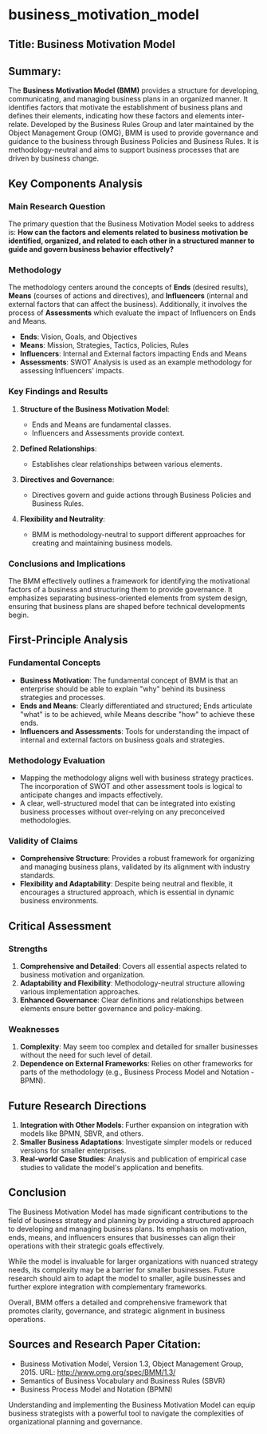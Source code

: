 # business_motivation_model

## Title: Business Motivation Model

## Summary:
The **Business Motivation Model (BMM)** provides a structure for developing, communicating, and managing business plans in an organized manner. It identifies factors that motivate the establishment of business plans and defines their elements, indicating how these factors and elements inter-relate. Developed by the Business Rules Group and later maintained by the Object Management Group (OMG), BMM is used to provide governance and guidance to the business through Business Policies and Business Rules. It is methodology-neutral and aims to support business processes that are driven by business change.

## Key Components Analysis

### Main Research Question
The primary question that the Business Motivation Model seeks to address is:
**How can the factors and elements related to business motivation be identified, organized, and related to each other in a structured manner to guide and govern business behavior effectively?**

### Methodology
The methodology centers around the concepts of **Ends** (desired results), **Means** (courses of actions and directives), and **Influencers** (internal and external factors that can affect the business). Additionally, it involves the process of **Assessments** which evaluate the impact of Influencers on Ends and Means.

- **Ends**: Vision, Goals, and Objectives
- **Means**: Mission, Strategies, Tactics, Policies, Rules
- **Influencers**: Internal and External factors impacting Ends and Means
- **Assessments**: SWOT Analysis is used as an example methodology for assessing Influencers' impacts.

### Key Findings and Results

1. **Structure of the Business Motivation Model**: 
   - Ends and Means are fundamental classes.
   - Influencers and Assessments provide context.

2. **Defined Relationships**:
   - Establishes clear relationships between various elements.

3. **Directives and Governance**:
   - Directives govern and guide actions through Business Policies and Business Rules.
   
4. **Flexibility and Neutrality**:
   - BMM is methodology-neutral to support different approaches for creating and maintaining business models.

### Conclusions and Implications

The BMM effectively outlines a framework for identifying the motivational factors of a business and structuring them to provide governance. It emphasizes separating business-oriented elements from system design, ensuring that business plans are shaped before technical developments begin.

## First-Principle Analysis

### Fundamental Concepts
- **Business Motivation**: The fundamental concept of BMM is that an enterprise should be able to explain "why" behind its business strategies and processes.
- **Ends and Means**: Clearly differentiated and structured; Ends articulate "what" is to be achieved, while Means describe "how" to achieve these ends.
- **Influencers and Assessments**: Tools for understanding the impact of internal and external factors on business goals and strategies.

### Methodology Evaluation
- Mapping the methodology aligns well with business strategy practices. The incorporation of SWOT and other assessment tools is logical to anticipate changes and impacts effectively.
- A clear, well-structured model that can be integrated into existing business processes without over-relying on any preconceived methodologies.

### Validity of Claims
- **Comprehensive Structure**: Provides a robust framework for organizing and managing business plans, validated by its alignment with industry standards.
- **Flexibility and Adaptability**: Despite being neutral and flexible, it encourages a structured approach, which is essential in dynamic business environments.

## Critical Assessment

### Strengths
1. **Comprehensive and Detailed**: Covers all essential aspects related to business motivation and organization.
2. **Adaptability and Flexibility**: Methodology-neutral structure allowing various implementation approaches.
3. **Enhanced Governance**: Clear definitions and relationships between elements ensure better governance and policy-making.

### Weaknesses
1. **Complexity**: May seem too complex and detailed for smaller businesses without the need for such level of detail.
2. **Dependence on External Frameworks**: Relies on other frameworks for parts of the methodology (e.g., Business Process Model and Notation - BPMN).

## Future Research Directions
1. **Integration with Other Models**: Further expansion on integration with models like BPMN, SBVR, and others.
2. **Smaller Business Adaptations**: Investigate simpler models or reduced versions for smaller enterprises.
3. **Real-world Case Studies**: Analysis and publication of empirical case studies to validate the model's application and benefits.

## Conclusion

The Business Motivation Model has made significant contributions to the field of business strategy and planning by providing a structured approach to developing and managing business plans. Its emphasis on motivation, ends, means, and influencers ensures that businesses can align their operations with their strategic goals effectively.

While the model is invaluable for larger organizations with nuanced strategy needs, its complexity may be a barrier for smaller businesses. Future research should aim to adapt the model to smaller, agile businesses and further explore integration with complementary frameworks.

Overall, BMM offers a detailed and comprehensive framework that promotes clarity, governance, and strategic alignment in business operations.

## Sources and Research Paper Citation:

- Business Motivation Model, Version 1.3, Object Management Group, 2015. URL: http://www.omg.org/spec/BMM/1.3/
- Semantics of Business Vocabulary and Business Rules (SBVR)
- Business Process Model and Notation (BPMN)

Understanding and implementing the Business Motivation Model can equip business strategists with a powerful tool to navigate the complexities of organizational planning and governance.